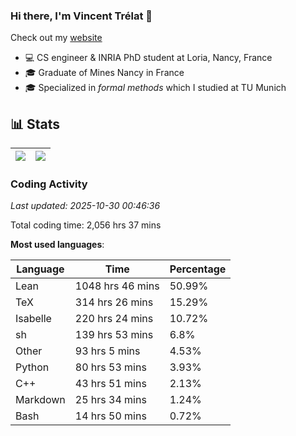 ### Hi there, I'm Vincent Trélat 👋

Check out my [website](https://vtrelat.github.io)

-   💻 CS engineer & INRIA PhD student at Loria, Nancy, France
-   🎓 Graduate of Mines Nancy in France
-   🎓 Specialized in _formal methods_ which I studied at TU Munich

## 📊 **Stats**

| <img align="center" src="https://github-readme-stats.vercel.app/api?username=VTrelat&show_icons=true&theme=tokyonight&hide_border=true&include_all_commits=true" /> | <img align="center" src="https://github-readme-stats.vercel.app/api/top-langs/?username=VTrelat&layout=compact&theme=tokyonight&hide_border=true" /> |
| ---------------------------------------------------------------------------------------------------------------------------------------------------------------- | ------------------------------------------------------------------------------------------------------------------------------------------------- |

<!-- ### Profile views

<p align="center">
 <img src="https://profile-counter.glitch.me/VTrelat/count.svg" />
</p> -->

<!--automations-->
### Coding Activity
_Last updated: 2025-10-30 00:46:36_

Total coding time: 2,056 hrs 37 mins

**Most used languages**:

| Language | Time | Percentage |
| ------------- | ------------- | ------------- |
| Lean | 1048 hrs 46 mins | 50.99% |
| TeX | 314 hrs 26 mins | 15.29% |
| Isabelle | 220 hrs 24 mins | 10.72% |
| sh | 139 hrs 53 mins | 6.8% |
| Other | 93 hrs 5 mins | 4.53% |
| Python | 80 hrs 53 mins | 3.93% |
| C++ | 43 hrs 51 mins | 2.13% |
| Markdown | 25 hrs 34 mins | 1.24% |
| Bash | 14 hrs 50 mins | 0.72% |

